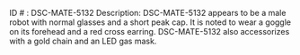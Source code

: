 ID # : DSC-MATE-5132
Description: DSC-MATE-5132 appears to be a male robot with normal glasses and a short peak cap. It is noted to wear a goggle on its forehead and a red cross earring. DSC-MATE-5132 also accessorizes with a gold chain and an LED gas mask.